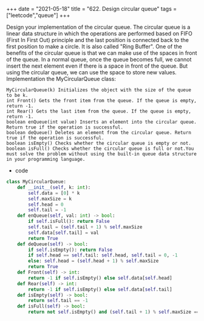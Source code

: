 +++
date = "2021-05-18"
title = "622. Design circular queue"
tags = ["leetcode","queue"]
+++

Design your implementation of the circular queue. The circular queue is a linear data structure in which the operations are performed based on FIFO (First In First Out) principle and the last position is connected back to the first position to make a circle. It is also called "Ring Buffer".
One of the benefits of the circular queue is that we can make use of the spaces in front of the queue. In a normal queue, once the queue becomes full, we cannot insert the next element even if there is a space in front of the queue. But using the circular queue, we can use the space to store new values.
Implementation the MyCircularQueue class:

	MyCircularQueue(k) Initializes the object with the size of the queue to be k.
	int Front() Gets the front item from the queue. If the queue is empty, return -1.
	int Rear() Gets the last item from the queue. If the queue is empty, return -1.
	boolean enQueue(int value) Inserts an element into the circular queue. Return true if the operation is successful.
	boolean deQueue() Deletes an element from the circular queue. Return true if the operation is successful.
	boolean isEmpty() Checks whether the circular queue is empty or not.
	boolean isFull() Checks whether the circular queue is full or not.You must solve the problem without using the built-in queue data structure in your programming language. 

- code
```py
class MyCircularQueue:
    def __init__(self, k: int):
        self.data = [0] * k
        self.maxSize = k
        self.head = 0
        self.tail = -1
    def enQueue(self, val: int) -> bool:
        if self.isFull(): return False
        self.tail = (self.tail + 1) % self.maxSize
        self.data[self.tail] = val
        return True
    def deQueue(self) -> bool:
        if self.isEmpty(): return False
        if self.head == self.tail: self.head, self.tail = 0, -1
        else: self.head = (self.head + 1) % self.maxSize
        return True
    def Front(self) -> int:
        return -1 if self.isEmpty() else self.data[self.head]
    def Rear(self) -> int:
        return -1 if self.isEmpty() else self.data[self.tail]
    def isEmpty(self) -> bool:
        return self.tail == -1
    def isFull(self) -> bool:
        return not self.isEmpty() and (self.tail + 1) % self.maxSize == self.head

```
